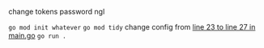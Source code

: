 change tokens password ngl

`go mod init whatever`
`go mod tidy`
change config from [line 23 to line 27 in main.go](https://github.com/xXA2005/discord-password-changer/blob/main/main.go#L23-L27)
`go run .`
